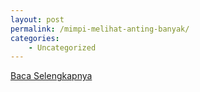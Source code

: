 ```yaml
---
layout: post
permalink: /mimpi-melihat-anting-banyak/
categories:
    - Uncategorized
---
```


[Baca Selengkapnya](/10)
